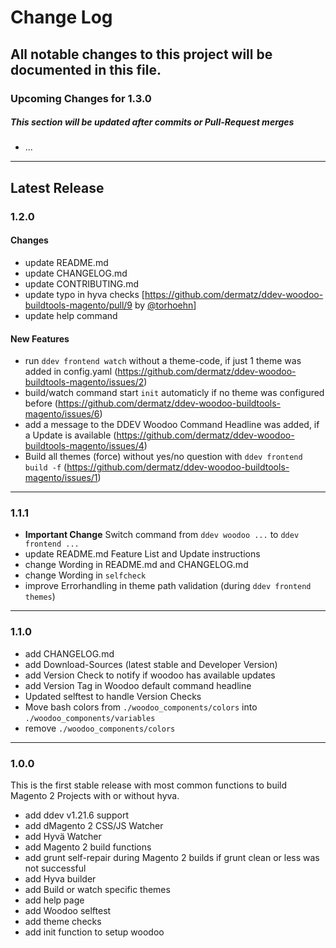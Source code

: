 # Change Log
All notable changes to this project will be documented in this file.
---
### Upcoming Changes for 1.3.0
##### This section will be updated after commits or Pull-Request merges

- ...

---
## Latest Release

### 1.2.0
#### Changes
- update README.md
- update CHANGELOG.md
- update CONTRIBUTING.md
- update typo in hyva checks [https://github.com/dermatz/ddev-woodoo-buildtools-magento/pull/9 by [@torhoehn](https://github.com/torhoehn)]
- update help command
#### New Features
- run `ddev frontend watch` without a theme-code, if just 1 theme was added in config.yaml (https://github.com/dermatz/ddev-woodoo-buildtools-magento/issues/2)
- build/watch command start `init` automaticly if no theme was configured before (https://github.com/dermatz/ddev-woodoo-buildtools-magento/issues/6)
- add a message to the DDEV Woodoo Command Headline was added, if a Update is available (https://github.com/dermatz/ddev-woodoo-buildtools-magento/issues/4)
- Build all themes (force) without yes/no question with `ddev frontend build -f` (https://github.com/dermatz/ddev-woodoo-buildtools-magento/issues/1)

---

### 1.1.1
- **Important Change** Switch command from `ddev woodoo ...` to `ddev frontend ...`
- update README.md Feature List and Update instructions
- change Wording in README.md and CHANGELOG.md
- change Wording in `selfcheck`
- improve Errorhandling in theme path validation (during `ddev frontend themes`)

---

### 1.1.0

- add CHANGELOG.md
- add Download-Sources (latest stable and Developer Version)
- add Version Check to notify if woodoo has available updates
- add Version Tag in Woodoo default command headline
- Updated selftest to handle Version Checks
- Move bash colors from `./woodoo_components/colors` into `./woodoo_components/variables`
- remove `./woodoo_components/colors`

---

### 1.0.0

This is the first stable release with most common functions to build Magento 2 Projects with or without hyva.

- add ddev v1.21.6 support
- add dMagento 2 CSS/JS Watcher
- add Hyvä Watcher
- add Magento 2 build functions
- add grunt self-repair during Magento 2 builds if grunt clean or less was not successful
- add Hyva builder
- add Build or watch specific themes
- add help page
- add Woodoo selftest
- add theme checks
- add init function to setup woodoo
